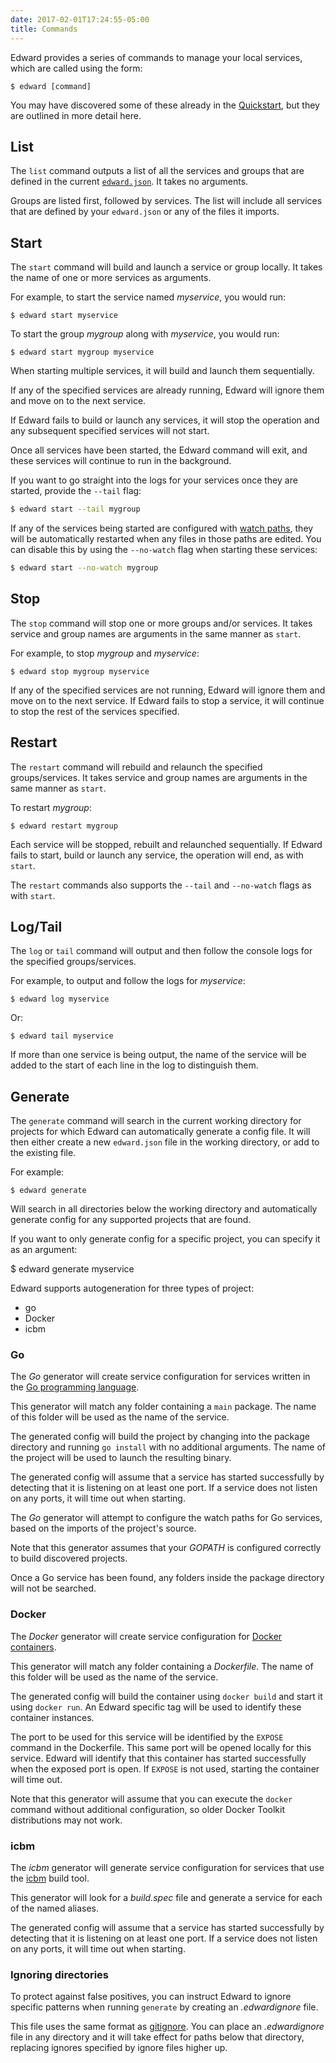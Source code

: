 ```yaml
---
date: 2017-02-01T17:24:55-05:00
title: Commands
---
```


Edward provides a series of commands to manage your local services, which are called
using the form:

    $ edward [command]

You may have discovered some of these already in the [Quickstart](../quickstart/),
but they are outlined in more detail here.

## List

The `list` command outputs a list of all the services and groups that are defined
in the current [`edward.json`](../projectconfig). It takes no arguments.

Groups are listed first, followed by services. The list will include all services
that are defined by your `edward.json` or any of the files it imports.

## Start

The `start` command will build and launch a service or group locally. It takes
the name of one or more services as arguments.

For example, to start the service named *myservice*, you would run:

    $ edward start myservice

To start the group *mygroup* along with *myservice*, you would run:

    $ edward start mygroup myservice

When starting multiple services, it will build and launch them sequentially.

If any of the specified services are already running, Edward will ignore them and move on to the next
service.

If Edward fails to build or launch any services, it will stop the operation and any subsequent specified
services will not start.

Once all services have been started, the Edward command will exit, and these services will continue to run in the background.

If you want to go straight into the logs for your services once they are started, provide the `--tail` flag:

```bash
$ edward start --tail mygroup  
```

If any of the services being started are configured with [watch paths](/projectconfig/#autorestart-watch),
they will be automatically restarted when any files in those paths are edited. You can disable this by using the
`--no-watch` flag when starting these services:

```bash
$ edward start --no-watch mygroup  
```

## Stop

The `stop` command will stop one or more groups and/or services. It takes service
and group names are arguments in the same manner as `start`.

For example, to stop *mygroup* and *myservice*:

    $ edward stop mygroup myservice

If any of the specified services are not running, Edward will ignore them and move on to the next
service. If Edward fails to stop a service, it will continue to stop the rest of the services specified.

## Restart

The `restart` command will rebuild and relaunch the specified groups/services.  It takes service
and group names are arguments in the same manner as `start`.

To restart *mygroup*:

    $ edward restart mygroup

Each service will be stopped, rebuilt and relaunched sequentially. If Edward fails to start, build or launch any
service, the operation will end, as with `start`.

The `restart` commands also supports the `--tail` and `--no-watch` flags as with `start`.

## Log/Tail

The `log` or `tail` command will output and then follow the console logs for the specified groups/services.

For example, to output and follow the logs for *myservice*:

    $ edward log myservice

Or:

    $ edward tail myservice

If more than one service is being output, the name of the service will be added to the start
of each line in the log to distinguish them.

## Generate

The `generate` command will search in the current working directory for projects for which Edward
can automatically generate a config file. It will then either create a new `edward.json` file in the
working directory, or add to the existing file.

For example:

    $ edward generate

Will search in all directories below the working directory and automatically generate config for any
supported projects that are found.

If you want to only generate config for a specific project, you can specify it as an argument:

   $ edward generate myservice

Edward supports autogeneration for three types of project:

* go
* Docker
* icbm

### Go

The *Go* generator will create service configuration for services written in the [Go programming language](https://golang.org/).

This generator will match any folder containing a `main` package. The name of this
folder will be used as the name of the service.

The generated config will build the project by changing into the package directory and running `go install`
with no additional arguments. The name of the project will be used to launch the resulting binary.

The generated config will assume that a service has started successfully by detecting that it is listening on
at least one port. If a service does not listen on any ports, it will time out when starting.

The *Go* generator will attempt to configure the watch paths for Go services, based on the imports of the project's source.

Note that this generator assumes that your *GOPATH* is configured correctly to build discovered projects.

Once a Go service has been found, any folders inside the package directory will not be searched.

### Docker

The *Docker* generator will create service configuration for [Docker containers](https://www.docker.com/).

This generator will match any folder containing a *Dockerfile*. The name of this folder
will be used as the name of the service.

The generated config will build the container using `docker build` and start it using `docker run`. An
Edward specific tag will be used to identify these container instances.

The port to be used for this service will be identified by the `EXPOSE` command in the Dockerfile. This same port will be opened locally for this service. Edward will identify that this container has started successfully when the
exposed port is open. If `EXPOSE` is not used, starting the container will time out.

Note that this generator will assume that you can execute the `docker` command without additional configuration, so older Docker Toolkit distributions may not work.

### icbm

The *icbm* generator will generate service configuration for services that use the [icbm](https://github.com/yext/icbm) build tool.

This generator will look for a *build.spec* file and generate a service for each of the named aliases.

The generated config will assume that a service has started successfully by detecting that it is listening on
at least one port. If a service does not listen on any ports, it will time out when starting.

### Ignoring directories

To protect against false positives, you can instruct Edward to ignore specific patterns when running `generate` by creating an *.edwardignore* file.

This file uses the same format as [gitignore](https://git-scm.com/docs/gitignore). You can place an *.edwardignore* file in any directory and it will take effect for paths below that directory, replacing ignores specified by ignore files higher up.

